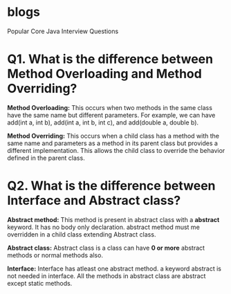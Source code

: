 # blogs

Popular Core Java Interview Questions

# **Q1. What is the difference between Method Overloading and Method Overriding?**

**Method Overloading:**
  This occurs when two methods in the same class have the same name but different parameters. For example, we can have add(int a, int b), add(int a, int b, int c), and add(double a, double b).

**Method Overriding:**
  This occurs when a child class has a method with the same name and parameters as a method in its parent class but provides a different implementation. This allows the child class to override the behavior defined in the parent class.

# **Q2. What is the difference between Interface and Abstract class?**

**Abstract method:**
  This method is present in abstract class with a **abstract** keyword. It has no body only declaration. abstract method must me overridden in a child class extending Abstract class.

**Abstract class:**
  Abstract class is a class can have **0 or more** abstract methods or normal methods also.
  
**Interface:**
  Interface has atleast one abstract method. a keyword abstract is not needed in interface.
  All the methods in abstract class are abstract except static methods.  

